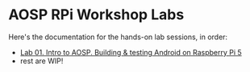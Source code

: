 # AOSP RPi Workshop Labs

Here's the documentation for the hands-on lab sessions, in order:

 - [Lab 01. Intro to AOSP. Building & testing Android on Raspberry Pi 5](./01-intro)
 - rest are WIP!

